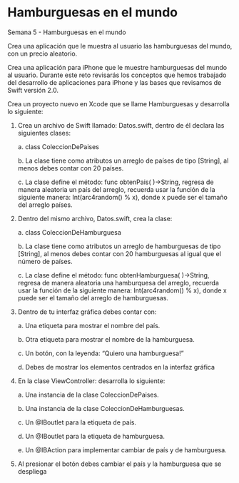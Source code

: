 # Hamburguesas en el mundo
Semana 5 - Hamburguesas en el mundo


Crea una aplicación que le muestra al usuario las hamburguesas del mundo, con un precio aleatorio.
 
Crea una aplicación para iPhone que le muestre hamburguesas del mundo al usuario. Durante este reto revisarás los conceptos que hemos trabajado del desarrollo de aplicaciones para iPhone y las bases que revisamos de Swift versión 2.0.

Crea un proyecto nuevo en Xcode que se llame Hamburguesas y desarrolla lo siguiente:

1. Crea un archivo de Swift llamado: Datos.swift, dentro de él declara las siguientes clases:

      a. class ColeccionDePaises
      
      b. La clase tiene como atributos un arreglo de países de tipo [String], al menos debes contar con 20 países.
      
      c. La clase define el método: func obtenPais( )->String, regresa de manera aleatoria un país del arreglo, recuerda usar la función de la siguiente manera: Int(arc4random() % x), donde x puede ser el tamaño del arreglo países.

2. Dentro del mismo archivo, Datos.swift, crea la clase:

      a. class ColeccionDeHamburguesa

      b. La clase tiene como atributos un arreglo de hamburguesas de tipo [String], al menos debes contar con 20 hamburguesas al igual que el número de países.

      c. La clase define el método: func obtenHamburguesa( )->String, regresa de manera aleatoria una hamburquesa del arreglo, recuerda usar la función de la siguiente manera: Int(arc4random() % x), donde x puede ser el tamaño del arreglo de hamburguesas.

3. Dentro de tu interfaz gráfica debes contar con:

      a. Una etiqueta para mostrar el nombre del país.

      b. Otra etiqueta para mostrar el nombre de la hamburguesa.

      c. Un botón, con la leyenda: “Quiero una hamburguesa!”

      d. Debes de mostrar los elementos centrados en la interfaz gráfica

4. En la clase ViewController: desarrolla lo siguiente:

      a. Una instancia de la clase ColeccionDePaises.

      b. Una instancia de la clase ColeccionDeHamburguesas.

      c. Un @IBoutlet para la etiqueta de país.

      d. Un @IBoutlet para la etiqueta de hamburguesa.

      e. Un @IBAction para implementar cambiar de país y de hamburguesa.

5. Al presionar el botón debes cambiar el país y la hamburguesa que se despliega
